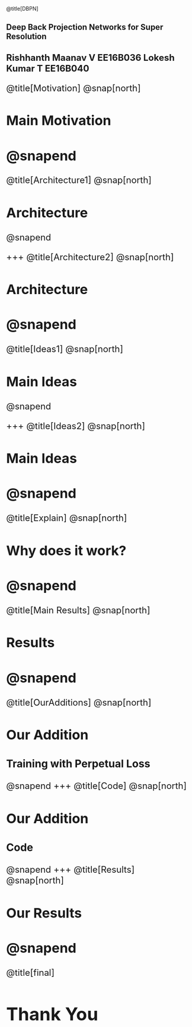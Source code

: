 @title[DBPN]
## Deep Back Projection Networks for Super Resolution

<font size="5">Rishhanth Maanav V EE16B036
<font size="5">Lokesh Kumar T EE16B040
---
@title[Motivation]
@snap[north]

## Main Motivation

@snapend
---
@title[Architecture1]
@snap[north]

## Architecture

@snapend

+++
@title[Architecture2]
@snap[north]

## Architecture

@snapend
---
@title[Ideas1]
@snap[north]

## Main Ideas

@snapend

+++
@title[Ideas2]
@snap[north]

## Main Ideas

@snapend
---
@title[Explain]
@snap[north]

## Why does it work?

@snapend
---
@title[Main Results]
@snap[north]

## Results

@snapend
---
@title[OurAdditions]
@snap[north]

## Our Addition
### Training with Perpetual Loss

@snapend
+++
@title[Code]
@snap[north]

## Our Addition
### Code 

@snapend
+++
@title[Results]
@snap[north]

## Our Results

@snapend
---
@title[final]
# Thank You